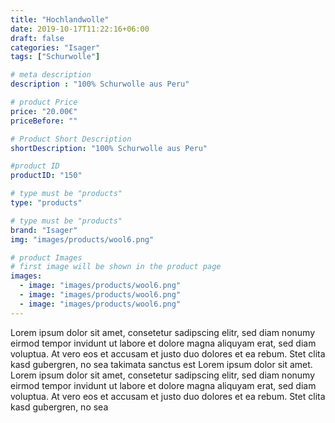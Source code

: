 ```yaml
---
title: "Hochlandwolle"
date: 2019-10-17T11:22:16+06:00
draft: false
categories: "Isager"
tags: ["Schurwolle"]

# meta description
description : "100% Schurwolle aus Peru"

# product Price
price: "20.00€"
priceBefore: ""

# Product Short Description
shortDescription: "100% Schurwolle aus Peru"

#product ID
productID: "150"

# type must be "products"
type: "products"

# type must be "products"
brand: "Isager"
img: "images/products/wool6.png"   

# product Images
# first image will be shown in the product page
images:
  - image: "images/products/wool6.png"
  - image: "images/products/wool6.png"
  - image: "images/products/wool6.png"
---
```


Lorem ipsum dolor sit amet, consetetur sadipscing elitr, sed diam nonumy eirmod tempor invidunt ut labore et dolore magna aliquyam erat, sed diam voluptua. At vero eos et accusam et justo duo dolores et ea rebum. Stet clita kasd gubergren, no sea takimata sanctus est Lorem ipsum dolor sit amet. Lorem ipsum dolor sit amet, consetetur sadipscing elitr, sed diam nonumy eirmod tempor invidunt ut labore et dolore magna aliquyam erat, sed diam voluptua. At vero eos et accusam et justo duo dolores et ea rebum. Stet clita kasd gubergren, no sea 
